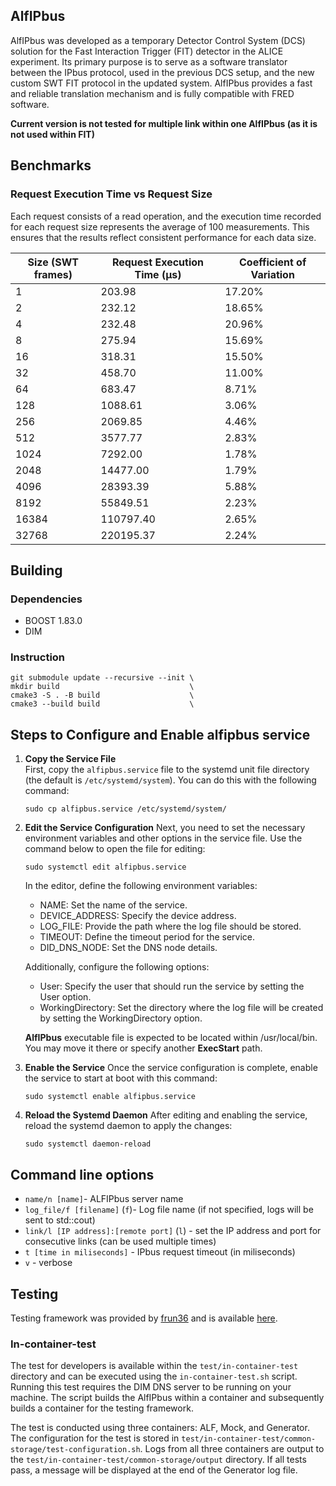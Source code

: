 ## AlfIPbus

AlfIPbus was developed as a temporary Detector Control System (DCS) solution for the Fast Interaction Trigger (FIT) detector in the ALICE experiment. Its primary purpose is to serve as a software translator between the IPbus protocol, used in the previous DCS setup, and the new custom SWT FIT protocol in the updated system. AlfIPbus provides a fast and reliable translation mechanism and is fully compatible with FRED software.

**Current version is not tested for multiple link within one AlfIPbus (as it is not used within FIT)**

## Benchmarks

### Request Execution Time vs Request Size
Each request consists of a read operation, and the execution time recorded for each request size represents the average of 100 measurements. This ensures that the results reflect consistent performance for each data size.

| Size (SWT frames) | Request Execution Time (µs) | Coefficient of Variation |
|-------------------|-----------------------------|--------------------------|
| 1                 | 203.98                      | 17.20%                   |
| 2                 | 232.12                      | 18.65%                   |
| 4                 | 232.48                      | 20.96%                   |
| 8                 | 275.94                      | 15.69%                   |
| 16                | 318.31                      | 15.50%                   |
| 32                | 458.70                      | 11.00%                   |
| 64                | 683.47                      | 8.71%                    |
| 128               | 1088.61                     | 3.06%                    |
| 256               | 2069.85                     | 4.46%                    |
| 512               | 3577.77                     | 2.83%                    |
| 1024              | 7292.00                     | 1.78%                    |
| 2048              | 14477.00                    | 1.79%                    |
| 4096              | 28393.39                    | 5.88%                    |
| 8192              | 55849.51                    | 2.23%                    |
| 16384             | 110797.40                   | 2.65%                    |
| 32768             | 220195.37                   | 2.24%                    |

## Building
### Dependencies
- BOOST 1.83.0
- DIM

### Instruction
```
git submodule update --recursive --init \
mkdir build                             \
cmake3 -S . -B build                    \
cmake3 --build build                    \
```

## Steps to Configure and Enable alfipbus service

1. **Copy the Service File**  
   First, copy the `alfipbus.service` file to the systemd unit file directory (the default is `/etc/systemd/system`). You can do this with the following command:
    ```  
    sudo cp alfipbus.service /etc/systemd/system/
    ```
2. **Edit the Service Configuration**
    Next, you need to set the necessary environment variables and other options in the service file. Use the command below to open the file for editing:
    ```
    sudo systemctl edit alfipbus.service
    ```

    In the editor, define the following environment variables:
    - NAME: Set the name of the service.
    - DEVICE_ADDRESS: Specify the device address.
    - LOG_FILE: Provide the path where the log file should be stored.
    - TIMEOUT: Define the timeout period for the service.
    - DID_DNS_NODE: Set the DNS node details.
    
    Additionally, configure the following options:
    - User: Specify the user that should run the service by setting the User option.
    - WorkingDirectory: Set the directory where the log file will be created by setting the WorkingDirectory option.

    **AlfIPbus** executable file is expected to be located within /usr/local/bin. You may move it there or specify another **ExecStart** path.

3. **Enable the Service**
    Once the service configuration is complete, enable the service to start at boot with this command:
    ```
    sudo systemctl enable alfipbus.service
    ```
4. **Reload the Systemd Daemon**
    After editing and enabling the service, reload the systemd daemon to apply the changes:
    ```
    sudo systemctl daemon-reload
    ```

## Command line options

- `name/n [name]`- ALFIPbus server name
- `log_file/f [filename]` (`f`)- Log file name (if not specified, logs will be sent to std::cout)
- `link/l [IP address]:[remote port]` (`l`) - set the IP address and port for consecutive links (can be used multiple times)
- `t [time in miliseconds]` - IPbus request timeout (in miliseconds) 
- `v` - verbose

## Testing
Testing framework was provided by [frun36](https://github.com/frun36) and is available [here](https://github.com/frun36/alf-ipbus-tester).

### In-container-test
The test for developers is available within the `test/in-container-test` directory and can be executed using the `in-container-test.sh` script. Running this test requires the DIM DNS server to be running on your machine. The script builds the AlfIPbus within a container and subsequently builds a container for the testing framework.

The test is conducted using three containers: ALF, Mock, and Generator. The configuration for the test is stored in `test/in-container-test/common-storage/test-configuration.sh`. Logs from all three containers are output to the `test/in-container-test/common-storage/output` directory. If all tests pass, a message will be displayed at the end of the Generator log file.

